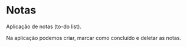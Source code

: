 # Notas

Aplicação de notas (to-do list).

Na aplicação podemos criar, marcar como concluído e deletar as notas.
